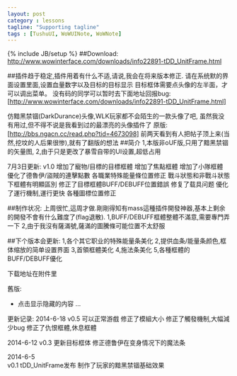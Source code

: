```yaml
---
layout: post
category : lessons
tagline: "Supporting tagline"
tags : [TushuUI, WoWUINote, WoWNote]
---
```

{% include JB/setup %}
##Download:
http://www.wowinterface.com/downloads/info22891-tDD_UnitFrame.html

##插件趋于稳定,插件用着有什么不适,请说,我会在将来版本修正.
请在系统默的界面设置里面,设置血量数字以及目标的目标显示
目标框体需要点头像的左半面，才可以调出菜单。
没有码的同学可以暂时去下面地址回报bug:
[http://www.wowinterface.com/downloads/info22891-tDD_UnitFrame.html]

仿黯黑禁锢(DarkDurance)头像,WLK玩家都不会陌生的一款头像了吧,
虽然我没有用过,但不得不说是我看到过的最漂亮的头像插件了
原版:[http://bbs.ngacn.cc/read.php?tid=4673098]
前两天看到有人把帖子顶上来(当然,挖坟的人后果很惨),就有了翻版的想法
##简介
1,本版非oUF版,只用了黯黑禁锢的矢量图,
2,由于只是更改了暴雪自带的UI设置,超低占用

7月3日更新:
v1.0
增加了寵物/目標的目標框體
增加了焦點框體
增加了小隊框體
優化了德魯伊/盜賊的連擊點數
各職業特殊能量條位置修正
戰斗狀態和非戰斗狀態下框體有明顯區別
修正了目標框體BUFF/DEBUFF位置錯誤
修复了载具问题
優化了運行機制,運行更快
各種圖標位置修正

##制作状况:
上周很忙,這周才做.剛剛得知有mass這種插件開發神器,基本上剩余的開發不會有什么難度了(flag退散).
1,BUFF/DEBUFF框體整體不滿意,需要專門弄一下
2,由于我沒有薩滿號,薩滿的圖騰條可能位置不太舒服

##下个版本会更新:
1,各个其它职业的特殊能量条美化
2,提供血条/能量条颜色,框体缩放的简单设置界面
3,首領框體美化
4,施法条美化
5,各種框體的BUFF/DEBUFF優化


下载地址在附件里


舊版:
+ 点击显示隐藏的内容 ...


更新记录:
2014-6-18
v0.5
可以正常游戲
修正了模組大小
修正了觸發機制,大幅減少bug
修正了仇恨框體,休息框體


2014-6-12
v0.3
更新目标框体
修正德鲁伊在变身情况下的魔法条

2014-6-5   
v0.1
tDD_UnitFrame发布
制作了玩家的黯黑禁锢基础效果 